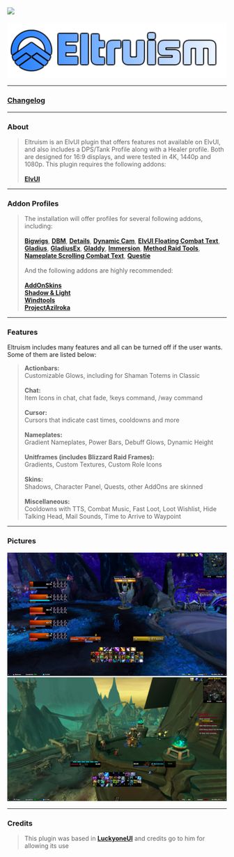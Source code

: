 ### [![](https://img.shields.io/badge/Eltruism-Join-steelblue.svg?longCache=true?style=flat-square&logo=discord)](https://discord.gg/cXfA56gmYW)
![Logo](https://github.com/eltreum0/eltruism/raw/main/Screenshots/logohq.png)
___
### [Changelog](https://github.com/eltreum0/eltruism/blob/main/Changelog.md)
___
### About
> Eltruism is an ElvUI plugin that offers features not available on ElvUI, and also includes a DPS/Tank Profile along with a Healer profile. Both are designed for 16:9 displays, and were tested in 4K, 1440p and 1080p. This plugin requires the following addons:\
\
**[ElvUI](https://www.tukui.org/download.php/ui=elvui)**
___
### Addon Profiles
> The installation will offer profiles for several following addons, including:\
 \
**[Bigwigs](https://www.curseforge.com/wow/addons/big-wigs)**, **[DBM](https://www.curseforge.com/wow/addons/deadly-boss-mods)**, **[Details](https://www.curseforge.com/wow/addons/details)**, **[Dynamic Cam](https://www.curseforge.com/wow/addons/dynamiccam)**, **[ElvUI Floating Combat Text](https://www.tukui.org/addons.php?id=137)**, **[Gladius](https://www.curseforge.com/wow/addons/gladius-v3)**, **[GladiusEx](https://www.curseforge.com/wow/addons/gladiusex)**, **[Gladdy](https://www.curseforge.com/wow/addons/gladdy-tbc)**, **[Immersion](https://www.curseforge.com/wow/addons/immersion)**, **[Method Raid Tools](https://www.curseforge.com/wow/addons/method-raid-tools)**, **[Nameplate Scrolling Combat Text](https://www.curseforge.com/wow/addons/nameplate-scrolling-combat-text)**, **[Questie](https://www.curseforge.com/wow/addons/questie)**\
 \
> And the following addons are highly recommended:\
 \
**[AddOnSkins](https://www.curseforge.com/wow/addons/addonskins)**\
**[Shadow & Light](https://www.tukui.org/addons.php?id=38)**\
**[Windtools](https://www.curseforge.com/wow/addons/elvui-windtools)**\
**[ProjectAzilroka](https://www.curseforge.com/wow/addons/projectazilroka)**
___
### Features
Eltruism includes many features and all can be turned off if the user wants. Some of them are listed below:

>**Actionbars:**\
Customizable Glows, including for Shaman Totems in Classic\
\
>**Chat:**\
Item Icons in chat, chat fade, !keys command, /way command\
\
>**Cursor:**\
Cursors that indicate cast times, cooldowns and more\
\
>**Nameplates:**\
Gradient Nameplates, Power Bars, Debuff Glows, Dynamic Height\
\
>**Unitframes (includes Blizzard Raid Frames):**\
Gradients, Custom Textures, Custom Role Icons\
\
>**Skins:**\
Shadows, Character Panel, Quests, other AddOns are skinned\
\
>**Miscellaneous:**\
Cooldowns with TTS, Combat Music, Fast Loot, Loot Wishlist, Hide Talking Head, Mail Sounds, Time to Arrive to Waypoint
___
### Pictures
[![](https://github.com/eltreum0/eltruism/raw/main/Screenshots/Preview1.jpg)](https://github.com/eltreum0/eltruism/raw/main/Screenshots/Preview1.jpg)
\
[![](https://github.com/eltreum0/eltruism/raw/main/Screenshots/Preview2.jpg)](https://github.com/eltreum0/eltruism/raw/main/Screenshots/Preview2.jpg)
___
### Credits
> This plugin was based in **[LuckyoneUI](httpswww.tukui.orgaddons.php?id=154)** and credits go to him for allowing its use
